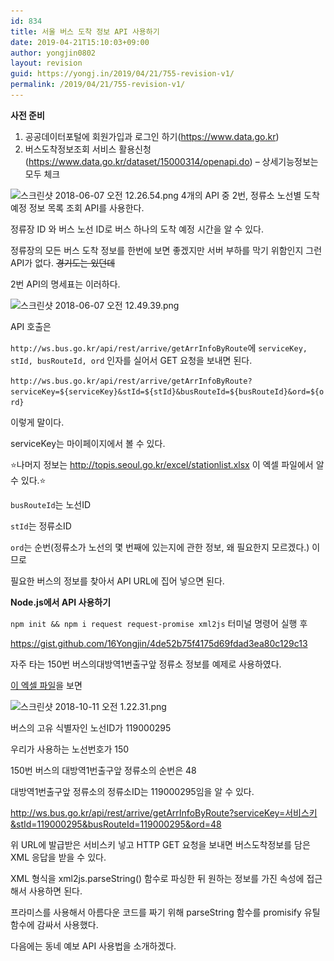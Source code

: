 ```yaml
---
id: 834
title: 서울 버스 도착 정보 API 사용하기
date: 2019-04-21T15:10:03+09:00
author: yongjin0802
layout: revision
guid: https://yongj.in/2019/04/21/755-revision-v1/
permalink: /2019/04/21/755-revision-v1/
---
```

**사전 준비**

  1. 공공데이터포털에 회원가입과 로그인 하기(https://www.data.go.kr)
  2. 버스도착정보조회 서비스 활용신청 (https://www.data.go.kr/dataset/15000314/openapi.do) &#8211; 상세기능정보는 모두 체크

<img class="alignnone size-full wp-image-758" src="https://raw.githubusercontent.com/16Yongjin/16Yongjin.github.io/master/wp-content/uploads/2018/06/e18489e185b3e1848fe185b3e18485e185b5e186abe18489e185a3e186ba-2018-06-07-e1848be185a9e1848ce185a5e186ab-12-26-54.png" alt="스크린샷 2018-06-07 오전 12.26.54.png" width="1548" height="574" srcset="https://raw.githubusercontent.com/16Yongjin/16Yongjin.github.io/master/wp-content/uploads/2018/06/e18489e185b3e1848fe185b3e18485e185b5e186abe18489e185a3e186ba-2018-06-07-e1848be185a9e1848ce185a5e186ab-12-26-54.png 1548w, https://raw.githubusercontent.com/16Yongjin/16Yongjin.github.io/master/wp-content/uploads/2018/06/e18489e185b3e1848fe185b3e18485e185b5e186abe18489e185a3e186ba-2018-06-07-e1848be185a9e1848ce185a5e186ab-12-26-54-300x111.png 300w, https://raw.githubusercontent.com/16Yongjin/16Yongjin.github.io/master/wp-content/uploads/2018/06/e18489e185b3e1848fe185b3e18485e185b5e186abe18489e185a3e186ba-2018-06-07-e1848be185a9e1848ce185a5e186ab-12-26-54-768x285.png 768w, https://raw.githubusercontent.com/16Yongjin/16Yongjin.github.io/master/wp-content/uploads/2018/06/e18489e185b3e1848fe185b3e18485e185b5e186abe18489e185a3e186ba-2018-06-07-e1848be185a9e1848ce185a5e186ab-12-26-54-1024x380.png 1024w, https://raw.githubusercontent.com/16Yongjin/16Yongjin.github.io/master/wp-content/uploads/2018/06/e18489e185b3e1848fe185b3e18485e185b5e186abe18489e185a3e186ba-2018-06-07-e1848be185a9e1848ce185a5e186ab-12-26-54-1000x371.png 1000w, https://raw.githubusercontent.com/16Yongjin/16Yongjin.github.io/master/wp-content/uploads/2018/06/e18489e185b3e1848fe185b3e18485e185b5e186abe18489e185a3e186ba-2018-06-07-e1848be185a9e1848ce185a5e186ab-12-26-54-800x297.png 800w" sizes="(max-width: 1548px) 100vw, 1548px" /> 4개의 API 중 2번, 정류소 노선별 도착예정 정보 목록 조회 API를 사용한다.

정류장 ID 와 버스 노선 ID로 버스 하나의 도착 예정 시간을 알 수 있다.

정류장의 모든 버스 도착 정보를 한번에 보면 좋겠지만 서버 부하를 막기 위함인지 그런 API가 없다. <del>경기도는 있던데</del>

2번 API의 명세표는 이러하다.

<img class="alignnone size-full wp-image-759" src="https://raw.githubusercontent.com/16Yongjin/16Yongjin.github.io/master/wp-content/uploads/2018/06/e18489e185b3e1848fe185b3e18485e185b5e186abe18489e185a3e186ba-2018-06-07-e1848be185a9e1848ce185a5e186ab-12-49-39.png" alt="스크린샷 2018-06-07 오전 12.49.39.png" width="1048" height="814" srcset="https://raw.githubusercontent.com/16Yongjin/16Yongjin.github.io/master/wp-content/uploads/2018/06/e18489e185b3e1848fe185b3e18485e185b5e186abe18489e185a3e186ba-2018-06-07-e1848be185a9e1848ce185a5e186ab-12-49-39.png 1048w, https://raw.githubusercontent.com/16Yongjin/16Yongjin.github.io/master/wp-content/uploads/2018/06/e18489e185b3e1848fe185b3e18485e185b5e186abe18489e185a3e186ba-2018-06-07-e1848be185a9e1848ce185a5e186ab-12-49-39-300x233.png 300w, https://raw.githubusercontent.com/16Yongjin/16Yongjin.github.io/master/wp-content/uploads/2018/06/e18489e185b3e1848fe185b3e18485e185b5e186abe18489e185a3e186ba-2018-06-07-e1848be185a9e1848ce185a5e186ab-12-49-39-768x597.png 768w, https://raw.githubusercontent.com/16Yongjin/16Yongjin.github.io/master/wp-content/uploads/2018/06/e18489e185b3e1848fe185b3e18485e185b5e186abe18489e185a3e186ba-2018-06-07-e1848be185a9e1848ce185a5e186ab-12-49-39-1024x795.png 1024w, https://raw.githubusercontent.com/16Yongjin/16Yongjin.github.io/master/wp-content/uploads/2018/06/e18489e185b3e1848fe185b3e18485e185b5e186abe18489e185a3e186ba-2018-06-07-e1848be185a9e1848ce185a5e186ab-12-49-39-1000x777.png 1000w, https://raw.githubusercontent.com/16Yongjin/16Yongjin.github.io/master/wp-content/uploads/2018/06/e18489e185b3e1848fe185b3e18485e185b5e186abe18489e185a3e186ba-2018-06-07-e1848be185a9e1848ce185a5e186ab-12-49-39-386x300.png 386w" sizes="(max-width: 1048px) 100vw, 1048px" /> 

API 호출은

`http://ws.bus.go.kr/api/rest/arrive/getArrInfoByRoute`에 `serviceKey, stId, busRouteId, ord` 인자를 실어서 GET 요청을 보내면 된다.

`http://ws.bus.go.kr/api/rest/arrive/getArrInfoByRoute?serviceKey=${serviceKey}&stId=${stId}&busRouteId=${busRouteId}&ord=${ord}`

이렇게 말이다.

serviceKey는 마이페이지에서 볼 수 있다.

⭐️나머지 정보는 <a href="http://topis.seoul.go.kr/excel/stationlist.xlsx" target="_blank" rel="noopener noreferrer">http://topis.seoul.go.kr/excel/stationlist.xlsx</a> 이 엑셀 파일에서 알 수 있다.⭐️

`busRouteId`는 노선ID

`stId`는 정류소ID

`ord`는 순번(정류소가 노선의 몇 번째에 있는지에 관한 정보, 왜 필요한지 모르겠다.) 이므로

필요한 버스의 정보를 찾아서 API URL에 집어 넣으면 된다.

**Node.js에서 API 사용하기**

`npm init && npm i request request-promise xml2js` 터미널 명령어 실행 후

https://gist.github.com/16Yongjin/4de52b75f4175d69fdad3ea80c129c13

자주 타는 150번 버스의대방역1번출구앞 정류소 정보를 예제로 사용하였다.

<a href="http://topis.seoul.go.kr/excel/stationlist.xlsx" target="_blank" rel="noopener noreferrer">이 엑셀 파일</a>을 보면

<img class="alignnone size-full wp-image-795" src="https://raw.githubusercontent.com/16Yongjin/16Yongjin.github.io/master/wp-content/uploads/2018/10/e18489e185b3e1848fe185b3e18485e185b5e186abe18489e185a3e186ba-2018-10-11-e1848be185a9e1848ce185a5e186ab-1-22-31.png" alt="스크린샷 2018-10-11 오전 1.22.31.png" width="2414" height="470" srcset="https://raw.githubusercontent.com/16Yongjin/16Yongjin.github.io/master/wp-content/uploads/2018/10/e18489e185b3e1848fe185b3e18485e185b5e186abe18489e185a3e186ba-2018-10-11-e1848be185a9e1848ce185a5e186ab-1-22-31.png 2414w, https://raw.githubusercontent.com/16Yongjin/16Yongjin.github.io/master/wp-content/uploads/2018/10/e18489e185b3e1848fe185b3e18485e185b5e186abe18489e185a3e186ba-2018-10-11-e1848be185a9e1848ce185a5e186ab-1-22-31-300x58.png 300w, https://raw.githubusercontent.com/16Yongjin/16Yongjin.github.io/master/wp-content/uploads/2018/10/e18489e185b3e1848fe185b3e18485e185b5e186abe18489e185a3e186ba-2018-10-11-e1848be185a9e1848ce185a5e186ab-1-22-31-768x150.png 768w, https://raw.githubusercontent.com/16Yongjin/16Yongjin.github.io/master/wp-content/uploads/2018/10/e18489e185b3e1848fe185b3e18485e185b5e186abe18489e185a3e186ba-2018-10-11-e1848be185a9e1848ce185a5e186ab-1-22-31-1024x199.png 1024w, https://raw.githubusercontent.com/16Yongjin/16Yongjin.github.io/master/wp-content/uploads/2018/10/e18489e185b3e1848fe185b3e18485e185b5e186abe18489e185a3e186ba-2018-10-11-e1848be185a9e1848ce185a5e186ab-1-22-31-1000x195.png 1000w, https://raw.githubusercontent.com/16Yongjin/16Yongjin.github.io/master/wp-content/uploads/2018/10/e18489e185b3e1848fe185b3e18485e185b5e186abe18489e185a3e186ba-2018-10-11-e1848be185a9e1848ce185a5e186ab-1-22-31-800x156.png 800w" sizes="(max-width: 2414px) 100vw, 2414px" /> 

버스의 고유 식별자인 노선ID가 119000295

우리가 사용하는 노선번호가 150

150번 버스의 대방역1번출구앞 정류소의 순번은 48

대방역1번출구앞 정류소의 정류소ID는 119000295임을 알 수 있다.

http://ws.bus.go.kr/api/rest/arrive/getArrInfoByRoute?serviceKey=서비스키&stId=119000295&busRouteId=119000295&ord=48

위 URL에 발급받은 서비스키 넣고 HTTP GET 요청을 보내면 버스도착정보를 담은 XML 응답을 받을 수 있다.

XML 형식을 xml2js.parseString() 함수로 파싱한 뒤 원하는 정보를 가진 속성에 접근해서 사용하면 된다.

프라미스를 사용해서 아름다운 코드를 짜기 위해 parseString 함수를 promisify 유틸함수에 감싸서 사용했다.

다음에는 동네 예보 API 사용법을 소개하겠다.